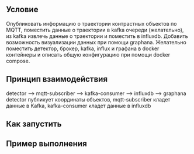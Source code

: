 ## Условие

Опубликовать информацию о траектории контрастных объектов по MQTT, поместить данные о траектории в kafka очереди (желательно), из kafka извлечь данные о траектории и поместить в influxdb. Добавить возможность визуализации данных при помощи graphana. Желательно поместить детектор, брокер, kafka, influx и графана в docker контейнеры и описать общую конфигурацию при помощи docker compose.

## Принцип взаимодействия

detector ⟶ mqtt-subscriber ⟶ kafka-consumer ⟶ influxdb ⟶ graphana
detector публикует координаты объектов, mqtt-subscriber кладет данные в Kafka, kafka-consumer кладет данные в influxdb

## Как запустить

## Пример выполнения
